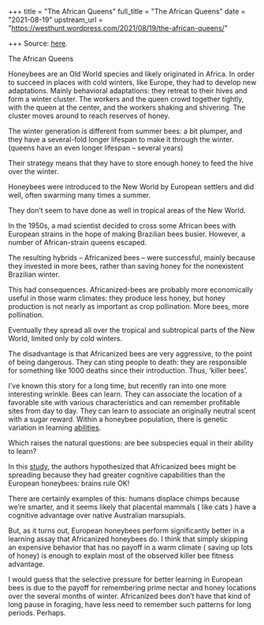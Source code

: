 +++
title = "The African Queens"
full_title = "The African Queens"
date = "2021-08-19"
upstream_url = "https://westhunt.wordpress.com/2021/08/19/the-african-queens/"

+++
Source: [here](https://westhunt.wordpress.com/2021/08/19/the-african-queens/).

The African Queens

Honeybees are an Old World species and likely originated in Africa. In
order to succeed in places with cold winters, like Europe, they had to
develop new adaptations. Mainly behavioral adaptations: they retreat to
their hives and form a winter cluster. The workers and the queen crowd
together tightly, with the queen at the center, and the workers shaking
and shivering. The cluster moves around to reach reserves of honey.

The winter generation is different from summer bees: a bit plumper, and
they have a several-fold longer lifespan to make it through the winter.
(queens have an even longer lifespan – several years)

Their strategy means that they have to store enough honey to feed the
hive over the winter.

Honeybees were introduced to the New World by European settlers and did
well, often swarming many times a summer.

They don’t seem to have done as well in tropical areas of the New World.

In the 1950s, a mad scientist decided to cross some African bees with
European strains in the hope of making Brazilian bees busier. However, a
number of African-strain queens escaped.

The resulting hybrids – Africanized bees – were successful, mainly
because they invested in more bees, rather than saving honey for the
nonexistent Brazilian winter.

This had consequences. Africanized-bees are probably more economically
useful in those warm climates: they produce less honey, but honey
production is not nearly as important as crop pollination. More bees,
more pollination.

Eventually they spread all over the tropical and subtropical parts of
the New World, limited only by cold winters.

The disadvantage is that Africanized bees are very aggressive, to the
point of being dangerous. They can sting people to death: they are
responsible for something like 1000 deaths since their introduction.
Thus, ‘killer bees’.

I’ve known this story for a long time, but recently ran into one more
interesting wrinkle. Bees can learn. They can associate the location of
a favorable site with various characteristics and can remember
profitable sites from day to day. They can learn to associate an
originally neutral scent with a sugar reward. Within a honeybee
population, there is genetic variation in learning
[abilities](https://link.springer.com/article/10.1007/BF01067081).

Which raises the natural questions: are bee subspecies equal in their
ability to learn?

In this [study](https://www.ncbi.nlm.nih.gov/pmc/articles/PMC4438159/),
the authors hypothesized that Africanized bees might be spreading
because they had greater cognitive capabilities than the European
honeybees: brains rule OK!

There are certainly examples of this: humans displace chimps because
we’re smarter, and it seems likely that placental mammals ( like cats )
have a cognitive advantage over native Australian marsupials.

But, as it turns out, European honeybees perform significantly better in
a learning assay that Africanized honeybees do. I think that simply
skipping an expensive behavior that has no payoff in a warm climate (
saving up lots of honey) is enough to explain most of the observed
killer bee fitness advantage.

I would guess that the selective pressure for better learning in
European bees is due to the payoff for remembering prime nectar and
honey locations over the several months of winter. Africanized bees
don’t have that kind of long pause in foraging, have less need to
remember such patterns for long periods. Perhaps.


